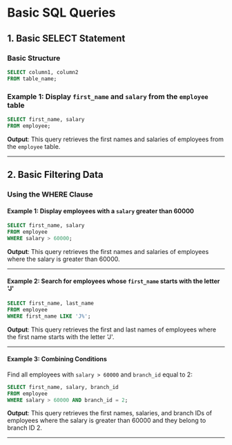 # **Basic SQL Queries**

## **1. Basic SELECT Statement**

### **Basic Structure**
```sql
SELECT column1, column2
FROM table_name;
```

### **Example 1**: Display `first_name` and `salary` from the `employee` table
```sql
SELECT first_name, salary
FROM employee;
```
**Output**: This query retrieves the first names and salaries of employees from the `employee` table.

---

## **2. Basic Filtering Data**

### **Using the WHERE Clause**

#### **Example 1**: Display employees with a `salary` greater than 60000
```sql
SELECT first_name, salary
FROM employee
WHERE salary > 60000;
```
**Output**: This query retrieves the first names and salaries of employees where the salary is greater than 60000.

---

#### **Example 2**: Search for employees whose `first_name` starts with the letter 'J'
```sql
SELECT first_name, last_name
FROM employee
WHERE first_name LIKE 'J%';
```
**Output**: This query retrieves the first and last names of employees where the first name starts with the letter 'J'.

---

#### **Example 3**: Combining Conditions
Find all employees with `salary > 60000` and `branch_id` equal to 2:
```sql
SELECT first_name, salary, branch_id
FROM employee
WHERE salary > 60000 AND branch_id = 2;
```
**Output**: This query retrieves the first names, salaries, and branch IDs of employees where the salary is greater than 60000 and they belong to branch ID 2.

---

